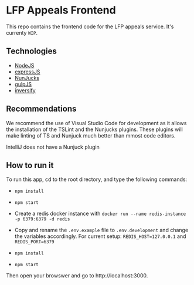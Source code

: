 # LFP Appeals Frontend
This repo contains the frontend code for the LFP appeals service. It's currenty `WIP`.

## Technologies

- [NodeJS](https://nodejs.org/)
- [expressJS](https://expressjs.com/)
- [NunJucks](https://mozilla.github.io/nunjucks)
- [gulpJS](https://gulpjs.com/)
- [inversify](https://github.com/inversify/)

## Recommendations

We recommend the use of Visual Studio Code for development as it allows the installation of the TSLint and the Nunjucks plugins. These plugins will make linting of TS and Nunjuck much better than mmost code editors.

IntelliJ does not have a Nunjuck plugin

## How to run it

To run this app, cd to the root directory, and type the following commands:
- `npm install`
- `npm start`

- Create a redis docker instance with `docker run --name redis-instance -p 6379:6379 -d redis`
- Copy and rename the `.env.example` file to `.env.development` and change the variables accordingly. For current setup: `REDIS_HOST=127.0.0.1` and `REDIS_PORT=6379`
- `npm install`
- `npm start`


Then open your browswer and go to http://localhost:3000.

